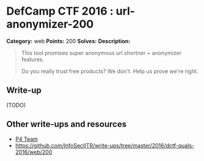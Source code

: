 # DefCamp CTF 2016 : url-anonymizer-200

**Category:** web
**Points:** 200
**Solves:**
**Description:**

> This tool promises super anonymous url shortner + anonymizer features.
>
> Do you really trust free products? We don't. Help us prove we're right.

## Write-up

(TODO)

## Other write-ups and resources

* [P4 Team](https://github.com/p4-team/ctf/blob/master/2016-09-24-dctf/web200/README.md)
* https://github.com/InfoSecIITR/write-ups/tree/master/2016/dctf-quals-2016/web/200
